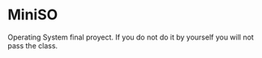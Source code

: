 # MiniSO
Operating System final proyect. If you do not do it by yourself you will not pass the class.
